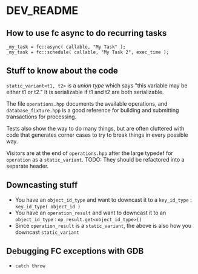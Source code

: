 # DEV\_README

## How to use fc async to do recurring tasks

```text
_my_task = fc::async( callable, "My Task" );
_my_task = fc::schedule( callable, "My Task 2", exec_time );
```

## Stuff to know about the code

`static_variant<t1, t2>` is a _union type_ which says "this variable may be either t1 or t2." It is serializable if t1 and t2 are both serializable.

The file `operations.hpp` documents the available operations, and `database_fixture.hpp` is a good reference for building and submitting transactions for processing.

Tests also show the way to do many things, but are often cluttered with code that generates corner cases to try to break things in every possible way.

Visitors are at the end of `operations.hpp` after the large typedef for `operation` as a `static_variant`. TODO: They should be refactored into a separate header.

## Downcasting stuff

* You have an `object_id_type` and want to downcast it to a `key_id_type` : `key_id_type( object_id )`
* You have an `operation_result` and want to downcast it to an `object_id_type` : `op_result.get<object_id_type>()`
* Since `operation_result` is a `static_variant`, the above is also how you downcast `static_variant`

## Debugging FC exceptions with GDB

* `catch throw`

